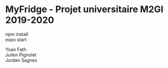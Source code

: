 ﻿# MyFridge - Projet universitaire M2GI 2019-2020      

npm install  
expo start  


Yoan Fath  
Julien Pignolet  
Jordan Sagnes  